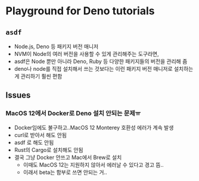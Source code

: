 # Playground for Deno tutorials

## `asdf`

- Node.js, Deno 등 패키지 버전 매니저
- NVM이 Node의 여러 버전을 사용할 수 있게 관리해주는 도구라면,
- asdf은 Node 뿐만 아니라 Deno, Ruby 등 다양한 패키지들의 버전을 관리해 줌
- deno나 node를 직접 설치해서 쓰는 것보다는 이런 패키지 버전 매니저로 설치하는게 관리하기 훨씬 편함

## Issues

### MacOS 12에서 Docker로 Deno 설치 안되는 문제ㅠ

- Docker임에도 불구하고..MacOS 12 Monterey 호환성 에러가 계속 발생
- curl로 받아서 해도 안됨
- asdf 로 해도 안됨
- Rust의 Cargo로 설치해도 안됨
- 결국 그냥 Docker 안쓰고 Mac에서 Brew로 설치
  - 이때도 MacOS 12는 지원하지 않아서 에러날 수 있다고 경고 뜸..
  - 이래서 beta는 함부로 쓰면 안되는 거..
